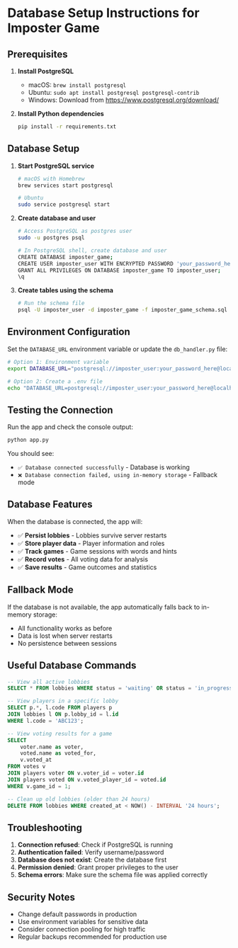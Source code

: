 # Database Setup Instructions for Imposter Game

## Prerequisites

1. **Install PostgreSQL**
   - macOS: `brew install postgresql`
   - Ubuntu: `sudo apt install postgresql postgresql-contrib`
   - Windows: Download from https://www.postgresql.org/download/

2. **Install Python dependencies**
   ```bash
   pip install -r requirements.txt
   ```

## Database Setup

1. **Start PostgreSQL service**
   ```bash
   # macOS with Homebrew
   brew services start postgresql
   
   # Ubuntu
   sudo service postgresql start
   ```

2. **Create database and user**
   ```bash
   # Access PostgreSQL as postgres user
   sudo -u postgres psql
   
   # In PostgreSQL shell, create database and user
   CREATE DATABASE imposter_game;
   CREATE USER imposter_user WITH ENCRYPTED PASSWORD 'your_password_here';
   GRANT ALL PRIVILEGES ON DATABASE imposter_game TO imposter_user;
   \q
   ```

3. **Create tables using the schema**
   ```bash
   # Run the schema file
   psql -U imposter_user -d imposter_game -f imposter_game_schema.sql
   ```

## Environment Configuration

Set the `DATABASE_URL` environment variable or update the `db_handler.py` file:

```bash
# Option 1: Environment variable
export DATABASE_URL="postgresql://imposter_user:your_password_here@localhost:5432/imposter_game"

# Option 2: Create a .env file
echo "DATABASE_URL=postgresql://imposter_user:your_password_here@localhost:5432/imposter_game" > .env
```

## Testing the Connection

Run the app and check the console output:
```bash
python app.py
```

You should see:
- `✅ Database connected successfully` - Database is working
- `❌ Database connection failed, using in-memory storage` - Fallback mode

## Database Features

When the database is connected, the app will:

- ✅ **Persist lobbies** - Lobbies survive server restarts
- ✅ **Store player data** - Player information and roles
- ✅ **Track games** - Game sessions with words and hints
- ✅ **Record votes** - All voting data for analysis
- ✅ **Save results** - Game outcomes and statistics

## Fallback Mode

If the database is not available, the app automatically falls back to in-memory storage:
- All functionality works as before
- Data is lost when server restarts
- No persistence between sessions

## Useful Database Commands

```sql
-- View all active lobbies
SELECT * FROM lobbies WHERE status = 'waiting' OR status = 'in_progress';

-- View players in a specific lobby
SELECT p.*, l.code FROM players p 
JOIN lobbies l ON p.lobby_id = l.id 
WHERE l.code = 'ABC123';

-- View voting results for a game
SELECT 
    voter.name as voter,
    voted.name as voted_for,
    v.voted_at
FROM votes v
JOIN players voter ON v.voter_id = voter.id
JOIN players voted ON v.voted_player_id = voted.id
WHERE v.game_id = 1;

-- Clean up old lobbies (older than 24 hours)
DELETE FROM lobbies WHERE created_at < NOW() - INTERVAL '24 hours';
```

## Troubleshooting

1. **Connection refused**: Check if PostgreSQL is running
2. **Authentication failed**: Verify username/password
3. **Database does not exist**: Create the database first
4. **Permission denied**: Grant proper privileges to the user
5. **Schema errors**: Make sure the schema file was applied correctly

## Security Notes

- Change default passwords in production
- Use environment variables for sensitive data
- Consider connection pooling for high traffic
- Regular backups recommended for production use
